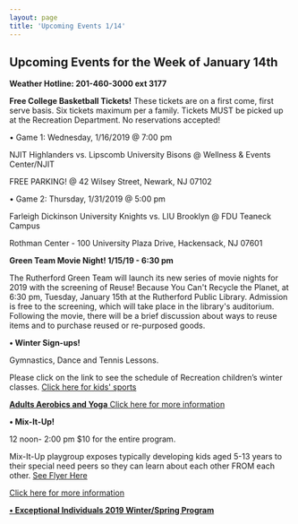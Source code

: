 ```yaml
---
layout: page
title: 'Upcoming Events 1/14'
---
```

 
## Upcoming Events for the Week of January 14th

**Weather Hotline: 201-460-3000 ext 3177**

**Free College Basketball Tickets!** These tickets are on a first come, first serve basis.
Six tickets maximum per a family. Tickets MUST be picked up at the Recreation
Department. No reservations accepted!

• Game 1: Wednesday, 1/16/2019 @ 7:00 pm

NJIT Highlanders vs. Lipscomb University Bisons @ Wellness &amp; Events Center/NJIT

FREE PARKING! @ 42 Wilsey Street, Newark, NJ 07102

• Game 2: Thursday, 1/31/2019 @ 5:00 pm

Farleigh Dickinson University Knights vs. LIU Brooklyn @ FDU Teaneck Campus

Rothman Center - 100 University Plaza Drive, Hackensack, NJ 07601

**Green Team Movie Night! 1/15/19 - 6:30 pm**

The Rutherford Green Team will launch its new series of movie nights for 2019 with the
screening of Reuse! Because You Can't Recycle the Planet, at 6:30 pm, Tuesday,
January 15th at the Rutherford Public Library. Admission is free to the screening,
which will take place in the library's auditorium. Following the movie, there will be a
brief discussion about ways to reuse items and to purchase reused or re-purposed
goods.


**• Winter Sign-ups!** 

Gymnastics, Dance and Tennis Lessons.

Please click on the link to see the schedule of Recreation children’s winter
classes. [Click here for kids' sports](/departments/recreation/sports-and-activities/childrens-catalog/)


[**Adults Aerobics and Yoga** Click here for more information](/departments/recreation/sports-and-activities/adult-catalog/)


**• Mix-It-Up!** 

12 noon- 2:00 pm  $10 for the entire program.

Mix-It-Up playgroup exposes typically developing kids aged 5-13 years to their
special need peers so they can learn about each other FROM each other. [See Flyer Here](https://storage.googleapis.com/static.rutherford-nj.com/recreation/posts/MIx%20it%20up%20flyer%20-%202018-2019.pdf)

[Click here for more information](https://storage.googleapis.com/static.rutherford-nj.com/recreation/posts/MIx%20it%20up%20flyer%20-%202018-2019.pdf)

[**• Exceptional Individuals 2019 Winter/Spring Program**](https://storage.googleapis.com/static.rutherford-nj.com/recreation/upcoming-events/Winter-Spring%202019%20Exceptional%20Individuals%20Page.pdf)
